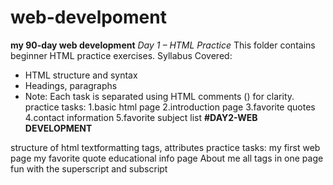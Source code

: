 # web-develpoment
**my 90-day web development**
_Day 1 – HTML Practice_
This folder contains beginner HTML practice exercises.
Syllabus Covered:
- HTML structure and syntax
- Headings, paragraphs
-  Note:
Each task is separated using HTML comments (<!-- -->) for clarity.
practice tasks:
1.basic html page
2.introduction page
3.favorite quotes
4.contact information
5.favorite subject list
**#DAY2-WEB DEVELOPMENT**

  structure of html textformatting tags,
  attributes
practice tasks:
  my first web page
  my favorite quote
  educational info page
  About me
  all tags in one page
  fun with the superscript and subscript


    
